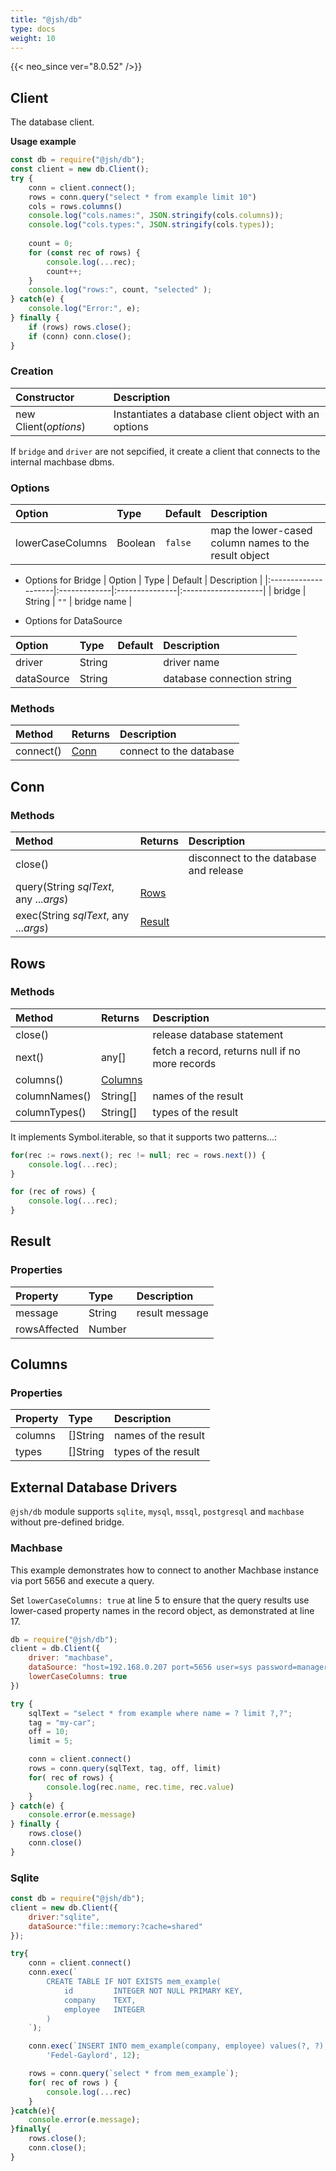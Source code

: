 ```yaml
---
title: "@jsh/db"
type: docs
weight: 10
---
```


{{< neo_since ver="8.0.52" />}}


## Client

The database client.

**Usage example**

```js {linenos=table,linenostart=1}
const db = require("@jsh/db");
const client = new db.Client();
try {    
    conn = client.connect();
    rows = conn.query("select * from example limit 10")
    cols = rows.columns()
    console.log("cols.names:", JSON.stringify(cols.columns));
    console.log("cols.types:", JSON.stringify(cols.types));
    
    count = 0;
    for (const rec of rows) {
        console.log(...rec);
        count++;
    }
    console.log("rows:", count, "selected" );
} catch(e) {
    console.log("Error:", e);
} finally {
    if (rows) rows.close();
    if (conn) conn.close();
}
```

### Creation

| Constructor             | Description                          |
|:------------------------|:----------------------------------------------|
| new Client(*options*)     | Instantiates a database client object with an options |

If `bridge` and `driver` are not sepcified, it create a client that connects to the internal machbase dbms.

### Options

| Option              | Type         | Default        | Description         |
|:--------------------|:-------------|:---------------|:--------------------|
| lowerCaseColumns    | Boolean      | `false`        | map the lower-cased column names to the result object |

- Options for Bridge
| Option              | Type         | Default        | Description         |
|:--------------------|:-------------|:---------------|:--------------------|
| bridge              | String       | `""`           | bridge name         |

- Options for DataSource

| Option              | Type         | Default        | Description         |
|:--------------------|:-------------|:---------------|:--------------------|
| driver              | String       |                | driver name         |
| dataSource          | String       |                | database connection string |

### Methods

| Method                                 | Returns           | Description        |
|:---------------------------------------|:------------------|:-------------------|
| connect()                              | [Conn](#Conn)     | connect to the database |


## Conn

### Methods

| Method                                 | Returns           | Description        |
|:---------------------------------------|:------------------|:-------------------|
| close()                                |                   | disconnect to the database and release |
| query(String *sqlText*, any ...*args*) | [Rows](#rows)     |                    |
| exec(String *sqlText*, any ...*args*)  | [Result](#result) |                    |

## Rows

### Methods

| Method                                 | Returns             | Description        |
|:---------------------------------------|:--------------------|:-------------------|
| close()                                |                     | release database statement |
| next()                                 | any[]               | fetch a record, returns null if no more records |
| columns()                              | [Columns](#columns) |                    |
| columnNames()                          | String[]            | names of the result |
| columnTypes()                          | String[]            | types of the result |

It implements Symbol.iterable, so that it supports two patterns...:

```js
for(rec := rows.next(); rec != null; rec = rows.next()) {
    console.log(...rec);
}

for (rec of rows) {
    console.log(...rec);
}
```

## Result

### Properties

| Property           | Type       | Description        |
|:-------------------|:-----------|:-------------------|
| message            | String     | result message     |
| rowsAffected       | Number     |                    |

## Columns

### Properties

| Property           | Type       | Description        |
|:-------------------|:-----------|:-------------------|
| columns            | []String   | names of the result |
| types              | []String   | types of the result |


## External Database Drivers

`@jsh/db` module supports `sqlite`, `mysql`, `mssql`, `postgresql` and `machbase` without pre-defined bridge.


### Machbase

This example demonstrates how to connect to another Machbase instance via port 5656 and execute a query.

Set `lowerCaseColumns: true` at line 5 to ensure that the query results use lower-cased property names in the record object, as demonstrated at line 17.

```js {linenos=table,linenostart=1,hl_lines=[4]}
db = require("@jsh/db");
client = db.Client({
    driver: "machbase",
    dataSource: "host=192.168.0.207 port=5656 user=sys password=manager",
    lowerCaseColumns: true
})

try {
    sqlText = "select * from example where name = ? limit ?,?";
    tag = "my-car";
    off = 10;
    limit = 5;

    conn = client.connect()
    rows = conn.query(sqlText, tag, off, limit)
    for( rec of rows) {
        console.log(rec.name, rec.time, rec.value)
    }
} catch(e) {
    console.error(e.message)
} finally {
    rows.close()
    conn.close()
}
```

### Sqlite

```js {linenos=table,linenostart=1,hl_lines=[4]}
const db = require("@jsh/db");
client = new db.Client({
    driver:"sqlite",
    dataSource:"file::memory:?cache=shared"
});

try{
    conn = client.connect()
    conn.exec(`
        CREATE TABLE IF NOT EXISTS mem_example(
            id         INTEGER NOT NULL PRIMARY KEY,
            company    TEXT,
            employee   INTEGER
        )
    `);

    conn.exec(`INSERT INTO mem_example(company, employee) values(?, ?);`, 
        'Fedel-Gaylord', 12);

    rows = conn.query(`select * from mem_example`);
    for( rec of rows ) {
        console.log(...rec)
    }
}catch(e){
    console.error(e.message);
}finally{
    rows.close();
    conn.close();
}

```

